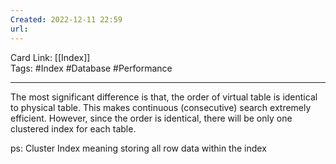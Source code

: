 ```yaml
---
Created: 2022-12-11 22:59
url:
---
```


Card Link: [[Index]]  
Tags: #Index #Database #Performance

---

The most significant difference is that, the order of virtual table is identical to physical table. This makes continuous (consecutive) search extremely efficient. However, since the order is identical, there will be only one clustered index for each table.

ps: Cluster Index meaning storing all row data within the index
